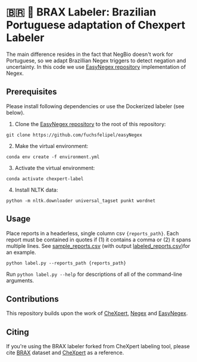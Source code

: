 # 🇧🇷 🩻 BRAX Labeler: Brazilian Portuguese adaptation of Chexpert Labeler 

The main difference resides in the fact that NegBio doesn't work for Portuguese, so we adapt Brazillian Negex triggers to detect negation and uncertainty. In this code we use [EasyNegex repository](https://github.com/fuchsfelipel/easyNegex) implementation of Negex.

## Prerequisites

Please install following dependencies or use the Dockerized labeler (see below).

1. Clone the [EasyNegex repository](https://github.com/fuchsfelipel/easyNegex) to the root of this repository:

```Shell
git clone https://github.com/fuchsfelipel/easyNegex
```

2. Make the virtual environment:

```Shell
conda env create -f environment.yml
```

3. Activate the virtual environment:

```Shell
conda activate chexpert-label
```

4. Install NLTK data:

```Shell
python -m nltk.downloader universal_tagset punkt wordnet
```

## Usage
Place reports in a headerless, single column csv `{reports_path}`. Each report must be contained in quotes if (1) it contains a comma or (2) it spans multiple lines. See [sample_reports.csv](https://raw.githubusercontent.com/stanfordmlgroup/chexpert-labeler/master/sample_reports.csv) (with output [labeled_reports.csv](https://raw.githubusercontent.com/stanfordmlgroup/chexpert-labeler/master/labeled_reports.csv))for an example.

```Shell
python label.py --reports_path {reports_path}
```

Run `python label.py --help` for descriptions of all of the command-line arguments.


## Contributions
This repository builds upon the work of [CheXpert](https://github.com/stanfordmlgroup/chexpert-labeler), [Negex](https://code.google.com/archive/p/negex/) and [EasyNegex](https://github.com/fuchsfelipel/easyNegex).


## Citing
If you're using the BRAX labeler forked from CheXpert labeling tool, please cite [BRAX](https://arxiv.org/abs/1901.07031) dataset and [CheXpert](https://arxiv.org/abs/1901.07031) as a reference.
